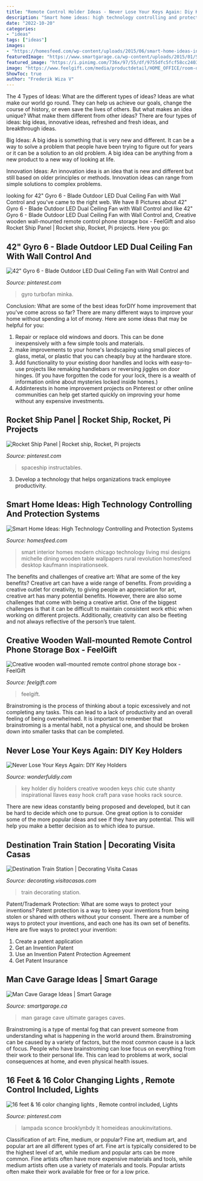 ```yaml
---
title: "Remote Control Holder Ideas - Never Lose Your Keys Again: Diy Key Holders"
description: "Smart home ideas: high technology controlling and protection systems"
date: "2022-10-20"
categories:
- "ideas"
tags: ["ideas"]
images:
- "https://homesfeed.com/wp-content/uploads/2015/06/smart-home-ideas-in-living-room-and-dining-room-with-beige-sofa-and-white-armchair-and-rectangle-wooden-coffe-table-plus-artistic-painting-on-the-wall.jpg"
featuredImage: "https://www.smartgarage.ca/wp-content/uploads/2015/01/Screen-Shot-2015-01-23-at-12.53.02-PM.png"
featured_image: "https://i.pinimg.com/736x/97/55/df/9755dfc5fcf58cc2403b58b485afc384.jpg"
image: "https://www.feelgift.com/media/productdetail/HOME_OFFICE/room-decor/2020/Creative-wooden-wall-mounted-remote-control-phone-storage-box-1.jpg"
ShowToc: true
author: "Frederik Wiza V"
---
```



The 4 Types of Ideas: What are the different types of ideas?
Ideas are what make our world go round. They can help us achieve our goals, change the course of history, or even save the lives of others. But what makes an idea unique? What make them different from other ideas?
There are four types of ideas: big ideas, innovative ideas, refreshed and fresh ideas, and breakthrough ideas.

Big Ideas: A big idea is something that is very new and different. It can be a way to solve a problem that people have been trying to figure out for years or it can be a solution to an old problem. A big idea can be anything from a new product to a new way of looking at life.

Innovation Ideas: An innovation idea is an idea that is new and different but still based on older principles or methods. Innovation ideas can range from simple solutions to complex problems.

	

		
looking for 42&quot; Gyro 6 - Blade Outdoor LED Dual Ceiling Fan with Wall Control and you've came to the right web. We have 8 Pictures about 42&quot; Gyro 6 - Blade Outdoor LED Dual Ceiling Fan with Wall Control and like 42&quot; Gyro 6 - Blade Outdoor LED Dual Ceiling Fan with Wall Control and, Creative wooden wall-mounted remote control phone storage box - FeelGift and also Rocket Ship Panel | Rocket ship, Rocket, Pi projects. Here you go:
		
    
## 42&quot; Gyro 6 - Blade Outdoor LED Dual Ceiling Fan With Wall Control And

<img loading=lazy src="https://i.pinimg.com/736x/97/55/df/9755dfc5fcf58cc2403b58b485afc384.jpg" onerror="this.onerror=null;this.src='https://tse4.mm.bing.net/th?id=OIP.PV1HQgbG4I2K0oDoLecZYQHaHa&amp;pid=15.1';" alt="42&quot; Gyro 6 - Blade Outdoor LED Dual Ceiling Fan with Wall Control and">

_Source: pinterest.com_

>gyro turbofan minka. 

	

Conclusion: What are some of the best ideas forDIY home improvement that you've come across so far?
There are many different ways to improve your home without spending a lot of money. Here are some ideas that may be helpful for you: 
1. Repair or replace old windows and doors. This can be done inexpensively with a few simple tools and materials. 
2. make improvements to your home's landscaping using small pieces of glass, metal, or plastic that you can cheaply buy at the hardware store. 
3. Add functionality to your existing door handles and locks with easy-to-use projects like remaking handlebars or reversing jiggles on door hinges. (If you have forgotten the code for your lock, there is a wealth of information online about mysteries locked inside homes.) 
4. Addinterests in home improvement projects on Pinterest or other online communities can help get started quickly on improving your home without any expensive investments.

    
## Rocket Ship Panel | Rocket Ship, Rocket, Pi Projects

<img loading=lazy src="https://i.pinimg.com/736x/bf/de/9b/bfde9b1dd799afe48e2f55f3259c0a8b.jpg" onerror="this.onerror=null;this.src='https://tse3.mm.bing.net/th?id=OIP.BxBrMi2C0NyZGybRwgAfpQHaHH&amp;pid=15.1';" alt="Rocket Ship Panel | Rocket ship, Rocket, Pi projects">

_Source: pinterest.com_

>spaceship instructables. 

	

3. Develop a technology that helps organizations track employee productivity. 

    
## Smart Home Ideas: High Technology Controlling And Protection Systems

<img loading=lazy src="https://homesfeed.com/wp-content/uploads/2015/06/smart-home-ideas-in-living-room-and-dining-room-with-beige-sofa-and-white-armchair-and-rectangle-wooden-coffe-table-plus-artistic-painting-on-the-wall.jpg" onerror="this.onerror=null;this.src='https://tse4.mm.bing.net/th?id=OIP.vl0EvyYArxuxOqNztopAxwHaE8&amp;pid=15.1';" alt="Smart Home Ideas: High Technology Controlling and Protection Systems">

_Source: homesfeed.com_

>smart interior homes modern chicago technology living msi designs michelle dining wooden table wallpapers rural revolution homesfeed desktop kaufmann inspirationseek. 

	

The benefits and challenges of creative art: What are some of the key benefits?
Creative art can have a wide range of benefits. From providing a creative outlet for creativity, to giving people an appreciation for art, creative art has many potential benefits. However, there are also some challenges that come with being a creative artist. One of the biggest challenges is that it can be difficult to maintain consistent work ethic when working on different projects. Additionally, creativity can also be fleeting and not always reflective of the person’s true talent.

    
## Creative Wooden Wall-mounted Remote Control Phone Storage Box - FeelGift

<img loading=lazy src="https://www.feelgift.com/media/productdetail/HOME_OFFICE/room-decor/2020/Creative-wooden-wall-mounted-remote-control-phone-storage-box-1.jpg" onerror="this.onerror=null;this.src='https://tse4.mm.bing.net/th?id=OIP.gnnNP3RkiVHGVNRAzZcjywHaGB&amp;pid=15.1';" alt="Creative wooden wall-mounted remote control phone storage box - FeelGift">

_Source: feelgift.com_

>feelgift. 

	

Brainstroming is the process of thinking about a topic excessively and not completing any tasks. This can lead to a lack of productivity and an overall feeling of being overwhelmed. It is important to remember that brainstroming is a mental habit, not a physical one, and should be broken down into smaller tasks that can be completed.

    
## Never Lose Your Keys Again: DIY Key Holders

<img loading=lazy src="https://cdn.wonderfuldiy.com/wp-content/uploads/2017/02/Plywood-key-holder-.jpeg" onerror="this.onerror=null;this.src='https://tse2.mm.bing.net/th?id=OIP.9Zu1a-zpue8KJq-qeaJwcAHaGs&amp;pid=15.1';" alt="Never Lose Your Keys Again: DIY Key Holders">

_Source: wonderfuldiy.com_

>key holder diy holders creative wooden keys chic cute shanty inspirational llaves easy hook craft para vase hooks rack source. 

	

There are new ideas constantly being proposed and developed, but it can be hard to decide which one to pursue. One great option is to consider some of the more popular ideas and see if they have any potential. This will help you make a better decision as to which idea to pursue.

    
## Destination Train Station | Decorating Visita Casas

<img loading=lazy src="http://decorating.visitacasas.com/wp-content/uploads/2009/08/train-station1.jpg" onerror="this.onerror=null;this.src='https://tse3.mm.bing.net/th?id=OIP.gL4oexI571L2k08hk5oICQHaFg&amp;pid=15.1';" alt="Destination Train Station | Decorating Visita Casas">

_Source: decorating.visitacasas.com_

>train decorating station. 

	

Patent/Trademark Protection: What are some ways to protect your inventions?
Patent protection is a way to keep your inventions from being stolen or shared with others without your consent. There are a number of ways to protect your inventions, and each one has its own set of benefits. Here are five ways to protect your invention: 
1. Create a patent application 
2. Get an Invention Patent 
3. Use an Invention Patent Protection Agreement 
4. Get Patent Insurance 

    
## Man Cave Garage Ideas | Smart Garage

<img loading=lazy src="https://www.smartgarage.ca/wp-content/uploads/2015/01/Screen-Shot-2015-01-23-at-12.53.02-PM.png" onerror="this.onerror=null;this.src='https://tse4.mm.bing.net/th?id=OIP.AnP86CXiCLAVUf9kLSVBbAHaF7&amp;pid=15.1';" alt="Man Cave Garage Ideas | Smart Garage">

_Source: smartgarage.ca_

>man garage cave ultimate garages caves. 

	

Brainstroming is a type of mental fog that can prevent someone from understanding what is happening in the world around them. Brainstroming can be caused by a variety of factors, but the most common cause is a lack of focus. People who have brainstroming can lose focus on everything from their work to their personal life. This can lead to problems at work, social consequences at home, and even physical health issues.

    
## 16 Feet &amp; 16 Color Changing Lights , Remote Control Included, Lights

<img loading=lazy src="https://i.pinimg.com/736x/21/aa/d7/21aad776ffac1a637c5a8ffe5578686e.jpg" onerror="this.onerror=null;this.src='https://tse4.mm.bing.net/th?id=OIP._UsHevqTh7URjRmEvryCWgHaMQ&amp;pid=15.1';" alt="16 feet &amp; 16 color changing lights , Remote control included, Lights">

_Source: pinterest.com_

>lampada sconce brooklynbdy lt homeideas anoukinvitations. 

	

Classification of art: Fine, medium, or popular?
Fine art, medium art, and popular art are all different types of art. Fine art is typically considered to be the highest level of art, while medium and popular arts can be more common. Fine artists often have more expensive materials and tools, while medium artists often use a variety of materials and tools. Popular artists often make their work available for free or for a low price.

